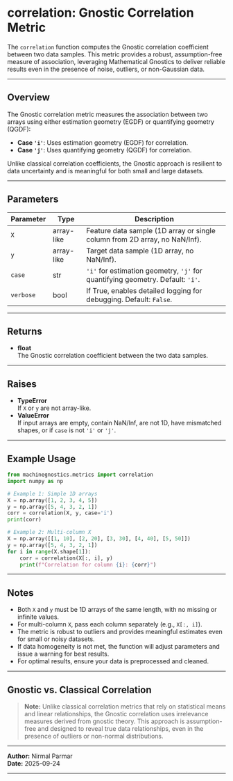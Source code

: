 # correlation: Gnostic Correlation Metric

The `correlation` function computes the Gnostic correlation coefficient between two data samples. This metric provides a robust, assumption-free measure of association, leveraging Mathematical Gnostics to deliver reliable results even in the presence of noise, outliers, or non-Gaussian data.

---

## Overview

The Gnostic correlation metric measures the association between two arrays using either estimation geometry (EGDF) or quantifying geometry (QGDF):

- **Case `'i'`**: Uses estimation geometry (EGDF) for correlation.
- **Case `'j'`**: Uses quantifying geometry (QGDF) for correlation.

Unlike classical correlation coefficients, the Gnostic approach is resilient to data uncertainty and is meaningful for both small and large datasets.

---

## Parameters

| Parameter | Type       | Description                                                                 |
| --------- | ---------- | --------------------------------------------------------------------------- |
| `X`       | array-like | Feature data sample (1D array or single column from 2D array, no NaN/Inf).  |
| `y`       | array-like | Target data sample (1D array, no NaN/Inf).                                  |
| `case`    | str        | `'i'` for estimation geometry, `'j'` for quantifying geometry. Default: `'i'`. |
| `verbose` | bool       | If True, enables detailed logging for debugging. Default: `False`.           |

---

## Returns

- **float**  
  The Gnostic correlation coefficient between the two data samples.

---

## Raises

- **TypeError**  
  If `X` or `y` are not array-like.
- **ValueError**  
  If input arrays are empty, contain NaN/Inf, are not 1D, have mismatched shapes, or if `case` is not `'i'` or `'j'`.

---

## Example Usage

```python
from machinegnostics.metrics import correlation
import numpy as np

# Example 1: Simple 1D arrays
X = np.array([1, 2, 3, 4, 5])
y = np.array([5, 4, 3, 2, 1])
corr = correlation(X, y, case='i')
print(corr)

# Example 2: Multi-column X
X = np.array([[1, 10], [2, 20], [3, 30], [4, 40], [5, 50]])
y = np.array([5, 4, 3, 2, 1])
for i in range(X.shape[1]):
    corr = correlation(X[:, i], y)
    print(f"Correlation for column {i}: {corr}")
```

---

## Notes

- Both `X` and `y` must be 1D arrays of the same length, with no missing or infinite values.
- For multi-column `X`, pass each column separately (e.g., `X[:, i]`).
- The metric is robust to outliers and provides meaningful estimates even for small or noisy datasets.
- If data homogeneity is not met, the function will adjust parameters and issue a warning for best results.
- For optimal results, ensure your data is preprocessed and cleaned.

---

## Gnostic vs. Classical Correlation

> **Note:**
> Unlike classical correlation metrics that rely on statistical means and linear relationships, the Gnostic correlation uses irrelevance measures derived from gnostic theory. This approach is assumption-free and designed to reveal true data relationships, even in the presence of outliers or non-normal distributions.

---

**Author:** Nirmal Parmar  
**Date:** 2025-09-24

---